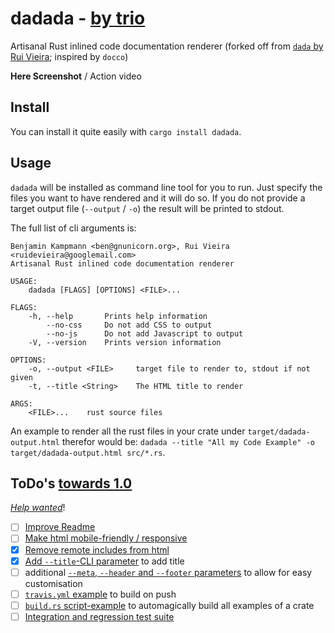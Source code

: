 # dadada - [by trio](https://www.youtube.com/watch?v=lNYcviXK4rg&app=desktop)

Artisanal Rust inlined code documentation renderer (forked off from [`dada` by Rui Vieira](https://gitlab.com/ruivieira/dada); inspired by `docco`)

**Here Screenshot** / Action video

## Install

You can install it quite easily with `cargo install dadada`.

## Usage

`dadada` will be installed as command line tool for you to run. Just specify the files you want to have rendered and it will do so. If you do not provide a target output file (`--output` / `-o`) the result will be printed to stdout.

The full list of cli arguments is:
```
Benjamin Kampmann <ben@gnunicorn.org>, Rui Vieira <ruidevieira@googlemail.com>
Artisanal Rust inlined code documentation renderer

USAGE:
    dadada [FLAGS] [OPTIONS] <FILE>...

FLAGS:
    -h, --help       Prints help information
        --no-css     Do not add CSS to output
        --no-js      Do not add Javascript to output
    -V, --version    Prints version information

OPTIONS:
    -o, --output <FILE>     target file to render to, stdout if not given
    -t, --title <String>    The HTML title to render

ARGS:
    <FILE>...    rust source files
```

An example to render all the rust files in your crate under `target/dadada-output.html` therefor would be: `dadada --title "All my Code Example" -o target/dadada-output.html src/*.rs`.


## ToDo's [towards 1.0](https://github.com/gnunicorn/dadada/milestone/1)
_[Help wanted](https://github.com/gnunicorn/dadada/labels/help%20wanted)_!

 - [ ] [Improve Readme](https://github.com/gnunicorn/dadada/issues/2)
 - [ ] [Make html mobile-friendly / responsive](https://github.com/gnunicorn/dadada/issues/1)
 - [x] [Remove remote includes from html](https://github.com/gnunicorn/dadada/issues/8)
 - [x] [Add `--title`-CLI parameter](https://github.com/gnunicorn/dadada/issues/3) to add title
 - [ ] additional [`--meta`, `--header`  and `--footer` parameters](https://github.com/gnunicorn/dadada/issues/4) to allow for easy customisation
 - [ ] [`travis.yml` example](https://github.com/gnunicorn/dadada/issues/6) to build on push
 - [ ] [`build.rs` script-example](https://github.com/gnunicorn/dadada/issues/5) to automagically build all examples of a crate
 - [ ] [Integration and regression test suite](https://github.com/gnunicorn/dadada/issues/7)